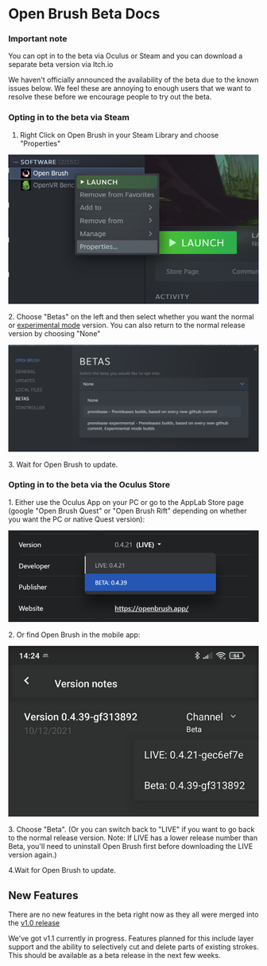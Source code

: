 # Open Brush Beta Docs

### Important note <a href="#_lnka1z4mzei7" id="_lnka1z4mzei7"></a>

You can opt in to the beta via Oculus or Steam and you can download a separate beta version via Itch.io

We haven't officially announced the availability of the beta due to the known issues below. We feel these are annoying to enough users that we want to resolve these before we encourage people to try out the beta.&#x20;

### Opting in to the beta via Steam <a href="#_lnka1z4mzei7" id="_lnka1z4mzei7"></a>

1. Right Click on Open Brush in your Steam Library and choose "Properties"

![](<../.gitbook/assets/image (13).png>)

2\. Choose "Betas" on the left and then select whether you want the normal or [experimental mode](main-experimental-build.md) version. You can also return to the normal release version by choosing "None"

![](<../.gitbook/assets/image (15).png>)

3\. Wait for Open Brush to update.

### Opting in to the beta via the Oculus Store <a href="#_lnka1z4mzei7" id="_lnka1z4mzei7"></a>

1\. Either use the Oculus App on your PC or go to the AppLab Store page (google "Open Brush Quest" or "Open Brush Rift" depending on whether you want the PC or native Quest version):

![](<../.gitbook/assets/image (14).png>)

2\. Or find Open Brush in the mobile app:

![](<../.gitbook/assets/image (12).png>)

3\. Choose "Beta". (Or you can switch back to "LIVE" if you want to go back to the normal release version. Note: If LIVE has a lower release number than Beta, you'll need to uninstall Open Brush first before downloading the LIVE version again.)

4.Wait for Open Brush to update.



## New Features <a href="#_lnka1z4mzei7" id="_lnka1z4mzei7"></a>

There are no new features in the beta right now as they all were merged into the [v1.0 release](../release-history.md#v1.0-happy-birthday-to-us)

We've got v1.1 currently in progress. Features planned for this include layer support and the ability to selectively cut and delete parts of existing strokes. This should be available as a beta release in the next few weeks.
